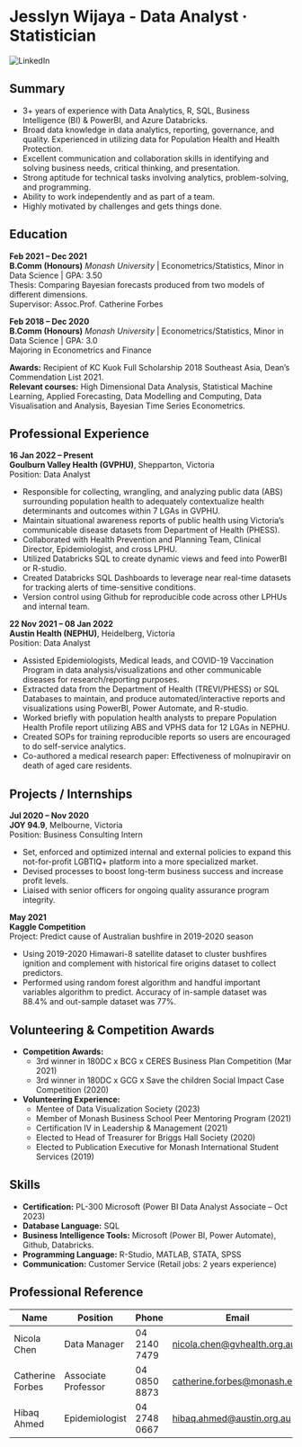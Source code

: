 # Jesslyn Wijaya - Data Analyst · Statistician

![LinkedIn]([[LinkedIn_link_here](http://www.linkedin.com/in/jesslyn-wijaya08))

## Summary

- 3+ years of experience with Data Analytics, R, SQL, Business Intelligence (BI) & PowerBI, and Azure Databricks.
- Broad data knowledge in data analytics, reporting, governance, and quality. Experienced in utilizing data for Population Health and Health Protection.
- Excellent communication and collaboration skills in identifying and solving business needs, critical thinking, and presentation.
- Strong aptitude for technical tasks involving analytics, problem-solving, and programming.
- Ability to work independently and as part of a team.
- Highly motivated by challenges and gets things done.

## Education

**Feb 2021 – Dec 2021**<br/>
**B.Comm (Honours)** *Monash University* | Econometrics/Statistics, Minor in Data Science | GPA: 3.50<br/>
Thesis: Comparing Bayesian forecasts produced from two models of different dimensions.<br/>
Supervisor: Assoc.Prof. Catherine Forbes

**Feb 2018 – Dec 2020**<br/>
**B.Comm (Honours)** *Monash University* | Econometrics/Statistics, Minor in Data Science | GPA: 3.0<br/>
Majoring in Econometrics and Finance<br/>

**Awards:** Recipient of KC Kuok Full Scholarship 2018 Southeast Asia, Dean’s Commendation List 2021.<br/>
**Relevant courses:** High Dimensional Data Analysis, Statistical Machine Learning, Applied Forecasting, Data Modelling and Computing, Data Visualisation and Analysis, Bayesian Time Series Econometrics.

## Professional Experience

**16 Jan 2022 – Present**<br/>
**Goulburn Valley Health (GVPHU)**, Shepparton, Victoria <br/>
Position: Data Analyst
- Responsible for collecting, wrangling, and analyzing public data (ABS) surrounding population health to adequately contextualize health determinants and outcomes within 7 LGAs in GVPHU.
- Maintain situational awareness reports of public health using Victoria’s communicable disease datasets from Department of Health (PHESS).
- Collaborated with Health Prevention and Planning Team, Clinical Director, Epidemiologist, and cross LPHU.
- Utilized Databricks SQL to create dynamic views and feed into PowerBI or R-studio.
- Created Databricks SQL Dashboards to leverage near real-time datasets for tracking alerts of time-sensitive conditions.
- Version control using Github for reproducible code across other LPHUs and internal team.

**22 Nov 2021 – 08 Jan 2022**<br/>
**Austin Health (NEPHU)**, Heidelberg, Victoria <br/>
Position: Data Analyst
- Assisted Epidemiologists, Medical leads, and COVID-19 Vaccination Program in data analysis/visualizations and other communicable diseases for research/reporting purposes.
- Extracted data from the Department of Health (TREVI/PHESS) or SQL Databases to maintain, and produce automated/interactive reports and visualizations using PowerBI, Power Automate, and R-studio.
- Worked briefly with population health analysts to prepare Population Health Profile report utilizing ABS and VPHS data for 12 LGAs in NEPHU.
- Created SOPs for training reproducible reports so users are encouraged to do self-service analytics.
- Co-authored a medical research paper: Effectiveness of molnupiravir on death of aged care residents.

## Projects / Internships

**Jul 2020 – Nov 2020**<br/>
**JOY 94.9**, Melbourne, Victoria <br/>
Position: Business Consulting Intern 
- Set, enforced and optimized internal and external policies to expand this not-for-profit LGBTIQ+ platform into a more specialized market.
- Devised processes to boost long-term business success and increase profit levels.
- Liaised with senior officers for ongoing quality assurance program integrity.

**May 2021**<br/>
**Kaggle Competition** <br/>
Project: Predict cause of Australian bushfire in 2019-2020 season
- Using 2019-2020 Himawari-8 satellite dataset to cluster bushfires ignition and complement with historical fire origins dataset to collect predictors.
- Performed using random forest algorithm and handful important variables algorithm to predict. Accuracy of in-sample dataset was 88.4% and out-sample dataset was 77%.

## Volunteering & Competition Awards

- **Competition Awards:**
  - 3rd winner in 180DC x BCG x CERES Business Plan Competition (Mar 2021)
  - 3rd winner in 180DC x GCG x Save the children Social Impact Case Competition (2020)
- **Volunteering Experience:**
  - Mentee of Data Visualization Society (2023)
  - Member of Monash Business School Peer Mentoring Program (2021)
  - Certification IV in Leadership & Management (2021)
  - Elected to Head of Treasurer for Briggs Hall Society (2020)
  - Elected to Publication Executive for Monash International Student Services (2019)

## Skills

- **Certification:** PL-300 Microsoft (Power BI Data Analyst Associate – Oct 2023)
- **Database Language:** SQL
- **Business Intelligence Tools:** Microsoft (Power BI, Power Automate), Github, Databricks.
- **Programming Language:** R-Studio, MATLAB, STATA, SPSS
- **Communication:** Customer Service (Retail jobs: 2 years experience)

## Professional Reference

| Name                   | Position                  | Phone          | Email                        |
|------------------------|---------------------------|----------------|------------------------------|
| Nicola Chen            | Data Manager              | 04 2140 7479   | nicola.chen@gvhealth.org.au  |
| Catherine Forbes       | Associate Professor       | 04 0850 8873   | catherine.forbes@monash.edu  |
| Hibaq Ahmed            | Epidemiologist            | 04 2748 0667   | hibaq.ahmed@austin.org.au    |
